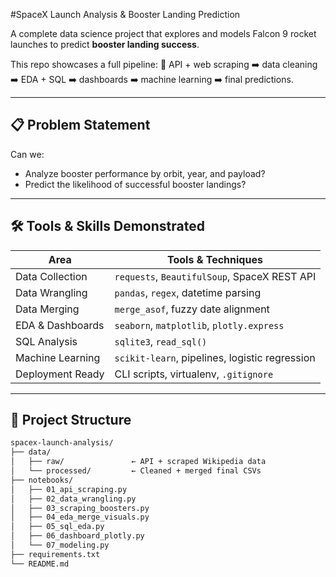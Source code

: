 #SpaceX Launch Analysis & Booster Landing Prediction

A complete data science project that explores and models Falcon 9 rocket launches to predict **booster landing success**.

This repo showcases a full pipeline: :satellite: API + web scraping :arrow_right: data cleaning :arrow_right: EDA + SQL :arrow_right: dashboards :arrow_right: machine learning :arrow_right: final predictions.

---

## :clipboard: Problem Statement

Can we:
- Analyze booster performance by orbit, year, and payload?
- Predict the likelihood of successful booster landings?

---

## :hammer_and_wrench: Tools & Skills Demonstrated

| Area               | Tools & Techniques                           |
|--------------------|-----------------------------------------------|
| Data Collection    | `requests`, `BeautifulSoup`, SpaceX REST API |
| Data Wrangling     | `pandas`, `regex`, datetime parsing          |
| Data Merging       | `merge_asof`, fuzzy date alignment           |
| EDA & Dashboards   | `seaborn`, `matplotlib`, `plotly.express`    |
| SQL Analysis       | `sqlite3`, `read_sql()`                      |
| Machine Learning   | `scikit-learn`, pipelines, logistic regression |
| Deployment Ready   | CLI scripts, virtualenv, `.gitignore`        |

---

## :file_folder: Project Structure

```bash
spacex-launch-analysis/
├── data/
│   ├── raw/               ← API + scraped Wikipedia data
│   └── processed/         ← Cleaned + merged final CSVs
├── notebooks/
│   ├── 01_api_scraping.py
│   ├── 02_data_wrangling.py
│   ├── 03_scraping_boosters.py
│   ├── 04_eda_merge_visuals.py
│   ├── 05_sql_eda.py
│   ├── 06_dashboard_plotly.py
│   └── 07_modeling.py
├── requirements.txt
└── README.md


